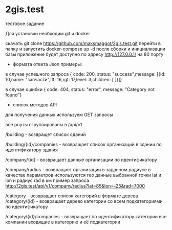 # 2gis.test
тестовое задание

Для установки необходим git и docker

скачать git clone https://github.com/maksmaggot/2gis.test.git
перейти в папку и запустить docker-compose up -d
после сборки и инициализации базы приложение будет доступно по адресу http://127.0.0.1/ на 80 порту

- формата ответа Json 
примеры:

в случае успешного запроса 
{ code: 200, status: "success",message: [{id: 10,name: "запчасти",lft: 16,rgt: 17,level: 3,children: [ ]}]}

в случае ошибки
{ code: 404, status: "error", message: "Category not found"}


- список методов API

для получения данных используем GET запросы

все роуты сгруппированы в /api/v1
 
/building - возвращет список сданий 

/building/{id}/companies - возвращает список организаций в здании по идентификатору здания

/company/{id} - возвращает данные организации по идентификатору

/company/radius - возвращает организации в заданном радиусе
  в качестве параметров используются гео данные выбранной точки lat и lon и радиус rad в км
 пример запроса 
   http://2gis.test/api/v1/company/radius?lat=85&lon=-25&rad=7000

/category - возвращает список категорий в формате дерева
/category/{id} - возвращает дерево категории со всем подкатегориями по идентификатору

/category/{id}/companies - возвращает по идентификатору категории все компании входящие в категорию и её подкатегории 
